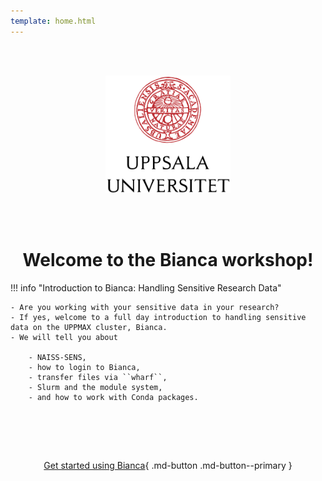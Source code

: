 ```yaml
---
template: home.html
---
```


<center>

<br/><br/>

<img src="assets/UU_logo_color.svg" alt="drawing" width="200"/>

<br/><br/>


# Welcome to the Bianca workshop!
    
</center>

!!! info "Introduction to Bianca: Handling Sensitive Research Data"
    
    - Are you working with your sensitive data in your research? 
    - If yes, welcome to a full day introduction to handling sensitive data on the UPPMAX cluster, Bianca. 
    - We will tell you about 
    
        - NAISS-SENS, 
        - how to login to Bianca, 
        - transfer files via ``wharf``, 
        - Slurm and the module system, 
        - and how to work with Conda packages.

<center>
<br>
    
<br/><br/>

[Get started using Bianca](practicalities.md){ .md-button .md-button--primary }

<br/><br/>


</center>

